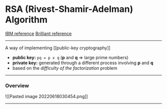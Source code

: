 # RSA (Rivest-Shamir-Adelman) Algorithm
[IBM reference](https://www.ibm.com/docs/en/zos/2.1.0?topic=keys-rsa-private-public)
[Brilliant reference](https://brilliant.org/wiki/rsa-encryption/)

___
A way of implementing [[public-key cryptography]]

- **public key:** `pq = p x q` (**p** and **q** => large prime numbers)
- **private key:** generated through a different process involving **p** and **q**
- based on the *difficulty of the factorization* problem

___
### Overview
![[Pasted image 20220618030454.png]]

___


